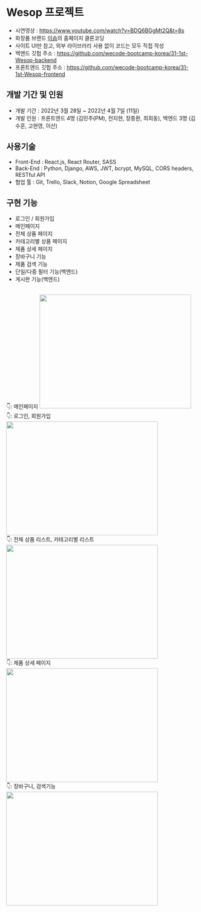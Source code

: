 # Wesop 프로젝트
- 시연영상 : https://www.youtube.com/watch?v=BDQ6BGgMt2Q&t=8s
- 화장품 브랜드 <a href=“https://www.aesop.com/kr/”>이솝</a>의 홈페이지 클론코딩
- 사이트 UI만 참고, 외부 라이브러리 사용 없이 코드는 모두 직접 작성
- 백엔드 깃헙 주소 : https://github.com/wecode-bootcamp-korea/31-1st-Wesop-backend
- 프론트엔드 깃헙 주소 : https://github.com/wecode-bootcamp-korea/31-1st-Wesop-frontend
## 개발 기간 및 인원
- 개발 기간 : 2022년 3월 28일 ~ 2022년 4월 7일 (11일)
- 개발 인원 : 프론트엔드 4명 (김민주(PM), 전지현, 장종환, 최희동),
            백엔드 3명 (김수훈, 고현영, 이산)
## 사용기술
- Front-End : React.js, React Router, SASS
- Back-End : Python, Django, AWS, JWT, bcrypt, MySQL, CORS headers, RESTful API
- 협업 툴 : Git, Trello, Slack, Notion, Google Spreadsheet
## 구현 기능
- 로그인 / 회원가입
- 메인페이지
- 전체 상품 페이지
- 카테고리별 상품 페이지
- 제품 상세 페이지
- 장바구니 기능
- 제품 검색 기능
- 단일/다중 필터 기능(백엔드)
- 게시판 기능(백엔드)

<br/>
👇: 메인페이지
<img src="https://user-images.githubusercontent.com/80018243/162652195-a5bb993a-6a27-44ad-848f-f603859ad739.gif" width="400" height="300" />
<br/>
👇: 로그인, 회원가입
<img src="https://user-images.githubusercontent.com/80018243/162652347-1d69f681-cac4-4af3-9358-60e331c1ed1c.gif" width="400" height="300" />
<br/>
👇: 전체 상품 리스트, 카테고리별 리스트
<img src="https://user-images.githubusercontent.com/80018243/162652403-4100df04-81cb-478c-84a7-a88191b5ae58.gif" width="400" height="300" />
<br/>
👇: 제품 상세 페이지
<img src="https://user-images.githubusercontent.com/80018243/162652436-93fe466b-2eb0-492c-a0d2-92c53b5763f5.gif" width="400" height="300" />
<br/>
👇: 장바구니, 검색기능
<img src="https://user-images.githubusercontent.com/80018243/162652443-60871a78-5e87-4217-a0b4-690a55e8572d.gif" width="400" height="300" />
